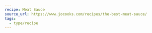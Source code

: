 ```yaml
---
recipe: Meat Sauce
source_url: https://www.jocooks.com/recipes/the-best-meat-sauce/
tags:
  - type/recipe
---
```


